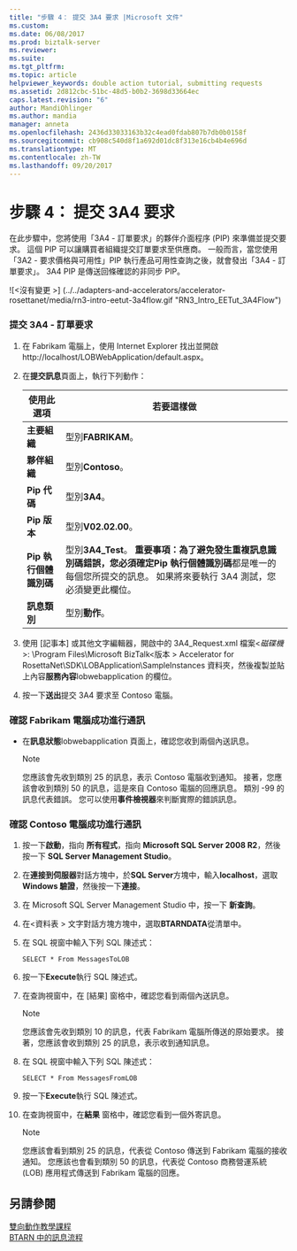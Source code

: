 ```yaml
---
title: "步驟 4： 提交 3A4 要求 |Microsoft 文件"
ms.custom: 
ms.date: 06/08/2017
ms.prod: biztalk-server
ms.reviewer: 
ms.suite: 
ms.tgt_pltfrm: 
ms.topic: article
helpviewer_keywords: double action tutorial, submitting requests
ms.assetid: 2d812cbc-51bc-48d5-b0b2-3698d33664ec
caps.latest.revision: "6"
author: MandiOhlinger
ms.author: mandia
manager: anneta
ms.openlocfilehash: 2436d33033163b32c4ead0fdab807b7db0b0158f
ms.sourcegitcommit: cb908c540d8f1a692d01dc8f313e16cb4b4e696d
ms.translationtype: MT
ms.contentlocale: zh-TW
ms.lasthandoff: 09/20/2017
---
```

# <a name="step-4-submitting-a-3a4-request"></a>步驟 4： 提交 3A4 要求
在此步驟中，您將使用「3A4 - 訂單要求」的夥伴介面程序 (PIP) 來準備並提交要求。 這個 PIP 可以讓購買者組織提交訂單要求至供應商。 一般而言，當您使用「3A2 - 要求價格與可用性」PIP 執行產品可用性查詢之後，就會發出「3A4 - 訂單要求」。 3A4 PIP 是傳送回條確認的非同步 PIP。  
  
 ![&#60;沒有變更 &#62;] (../../adapters-and-accelerators/accelerator-rosettanet/media/rn3-intro-eetut-3a4flow.gif "RN3_Intro_EETut_3A4Flow")  
  
### <a name="to-submit-a-3a4---request-purchase-order"></a>提交 3A4 - 訂單要求  
  
1.  在 Fabrikam 電腦上，使用 Internet Explorer 找出並開啟 http://localhost/LOBWebApplication/default.aspx。  
  
2.  在**提交訊息**頁面上，執行下列動作：  
  
    |**使用此選項**|**若要這樣做**|  
    |------------------|--------------------|  
    |**主要組織**|型別**FABRIKAM**。|  
    |**夥伴組織**|型別**Contoso**。|  
    |**Pip 代碼**|型別**3A4**。|  
    |**Pip 版本**|型別**V02.02.00**。|  
    |**Pip 執行個體識別碼**|型別**3A4_Test**。 **重要事項：**為了避免發生重複訊息識別碼錯誤，您必須確定**Pip 執行個體識別碼**都是唯一的每個您所提交的訊息。 如果將來要執行 3A4 測試，您必須變更此欄位。|  
    |**訊息類別**|型別**動作**。|  
  
3.  使用 [記事本] 或其他文字編輯器，開啟中的 3A4_Request.xml 檔案\<*磁碟機*>: \Program Files\Microsoft BizTalk\<版本 > Accelerator for RosettaNet\SDK\LOBApplication\SampleInstances 資料夾，然後複製並貼上內容**服務內容**lobwebapplication 的欄位。  
  
4.  按一下**送出**提交 3A4 要求至 Contoso 電腦。  
  
### <a name="to-verify-successful-communication-on-the-fabrikam-computer"></a>確認 Fabrikam 電腦成功進行通訊  
  
-   在**訊息狀態**lobwebapplication 頁面上，確認您收到兩個內送訊息。  
  
    > [!NOTE]
    >  您應該會先收到類別 25 的訊息，表示 Contoso 電腦收到通知。 接著，您應該會收到類別 50 的訊息，這是來自 Contoso 電腦的回應訊息。 類別 -99 的訊息代表錯誤。 您可以使用**事件檢視器**來判斷實際的錯誤訊息。  
  
### <a name="to-verify-successful-communication-on-the-contoso-computer"></a>確認 Contoso 電腦成功進行通訊  
  
1.  按一下**啟動**，指向 **所有程式**，指向  **Microsoft SQL Server 2008 R2**，然後按一下  **SQL Server Management Studio**。  
  
2.  在**連接到伺服器**對話方塊中，於**SQL Server**方塊中，輸入**localhost**，選取**Windows 驗證**，然後按一下**連接**。  
  
3.  在 Microsoft SQL Server Management Studio 中，按一下 **新查詢**。  
  
4.  在\<資料表 > 文字對話方塊方塊中，選取**BTARNDATA**從清單中。  
  
5.  在 SQL 視窗中輸入下列 SQL 陳述式：  
  
    ```  
    SELECT * From MessagesToLOB  
    ```  
  
6.  按一下**Execute**執行 SQL 陳述式。  
  
7.  在查詢視窗中，在 [結果] 窗格中，確認您看到兩個內送訊息。  
  
    > [!NOTE]
    >  您應該會先收到類別 10 的訊息，代表 Fabrikam 電腦所傳送的原始要求。 接著，您應該會收到類別 25 的訊息，表示收到通知訊息。  
  
8.  在 SQL 視窗中輸入下列 SQL 陳述式：  
  
    ```  
    SELECT * From MessagesFromLOB  
    ```  
  
9. 按一下**Execute**執行 SQL 陳述式。  
  
10. 在查詢視窗中，在**結果** 窗格中，確認您看到一個外寄訊息。  
  
    > [!NOTE]
    >  您應該會看到類別 25 的訊息，代表從 Contoso 傳送到 Fabrikam 電腦的接收通知。 您應該也會看到類別 50 的訊息，代表從 Contoso 商務營運系統 (LOB) 應用程式傳送到 Fabrikam 電腦的回應。  
  
## <a name="see-also"></a>另請參閱  
 [雙向動作教學課程](../../adapters-and-accelerators/accelerator-rosettanet/double-action-tutorial.md)   
 [BTARN 中的訊息流程](../../adapters-and-accelerators/accelerator-rosettanet/message-flow-in-btarn.md)
